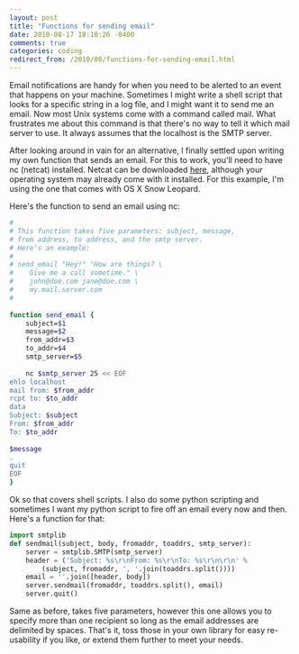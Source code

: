 ```yaml
---
layout: post
title: "Functions for sending email"
date: 2010-08-17 18:10:26 -0400
comments: true
categories: coding
redirect_from: /2010/08/functions-for-sending-email.html
---
```


Email notifications are handy for when you need to be alerted to an event that happens on your machine. Sometimes I might write a shell script that looks for a specific string in a log file, and I might want it to send me an email. Now most Unix systems come with a command called mail. What frustrates me about this command is that there's no way to tell it which mail server to use. It always assumes that the localhost is the SMTP server. 

<!--more-->

After looking around in vain for an alternative, I finally settled upon writing my own function that sends an email. For this to work, you'll need to have nc (netcat) installed. Netcat can be downloaded [here](http://netcat.sourceforge.net), although your operating system may already come with it installed. For this example, I'm using the one that comes with OS X Snow Leopard. 

Here's the function to send an email using nc:

```bash
#
# This function takes five parameters: subject, message, 
# from address, to address, and the smtp server.
# Here's an example:
#
# send_email "Hey!" "How are things? \
#    Give me a call sometime." \
#    john@doe.com jane@doe.com \
#    my.mail.server.com
#
 
function send_email {
    subject=$1
    message=$2
    from_addr=$3
    to_addr=$4
    smtp_server=$5
 
    nc $smtp_server 25 << EOF
ehlo localhost
mail from: $from_addr
rcpt to: $to_addr
data
Subject: $subject
From: $from_addr
To: $to_addr
 
$message
.
quit
EOF
}
```

Ok so that covers shell scripts. I also do some python scripting and sometimes I want my python script to fire off an email every now and then. Here's a function for that:

```python
import smtplib
def sendmail(subject, body, fromaddr, toaddrs, smtp_server):
    server = smtplib.SMTP(smtp_server)
    header = ('Subject: %s\r\nFrom: %s\r\nTo: %s\r\n\r\n' %
        (subject, fromaddr, ', '.join(toaddrs.split())))
    email = ''.join([header, body])
    server.sendmail(fromaddr, toaddrs.split(), email)
    server.quit()
```

Same as before, takes five parameters, however this one allows you to specify more than one recipient so long as the email addresses are delimited by spaces. That's it, toss those in your own library for easy re-usability if you like, or extend them further to meet your needs.
        
